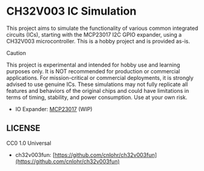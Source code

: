 # CH32V003 IC Simulation

This project aims to simulate the functionality of various common integrated circuits (ICs), starting with the MCP23017 I2C GPIO expander, using a CH32V003 microcontroller.  This is a hobby project and is provided as-is.

> [!Caution]
> This project is experimental and intended for hobby use and learning purposes only.  It is NOT recommended for production or commercial applications. For mission-critical or commercial deployments, it is strongly advised to use genuine ICs. These simulations may not fully replicate all features and behaviors of the original chips and could have limitations in terms of timing, stability, and power consumption.  Use at your own risk.


- IO Expander: [MCP23017](./mcp23017/) (WIP)

## LICENSE

CC0 1.0 Universal

- ch32v003fun: [https://github.com/cnlohr/ch32v003fun](https://github.com/cnlohr/ch32v003fun)